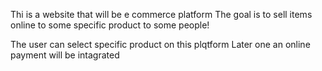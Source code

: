 Thi is a website that will be e commerce platform 
The goal is to sell items online to some specific product to some people!

The user can select specific product on this plqtform 
Later one an online payment will be intagrated

